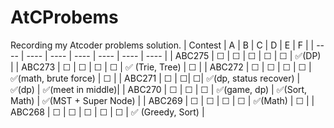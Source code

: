 # AtCProbems
Recording my Atcoder problems solution.
|  Contest   | A  | B | C | D | E | F |
|  ----  | ----  | ---- | ---- | ---- | ---- | ---- |
| ABC275 | &#9744; | &#9744; | &#9744; | &#9744; | &#9744; | &#x2705;(DP) |
| ABC273 | &#9744; | &#9744; | &#9744; | &#9744; | &#x2705; (Trie, Tree) | &#9744; |
| ABC272 | &#9744; | &#9744; | &#9744; | &#9744;            | &#x2705;(math, brute force) | &#9744; |
| ABC271  | &#9744; | &#9744;| &#9744;| &#X2705;(dp, status recover) | &#x2705;(dp) | &#x2705;(meet in middle)|
| ABC270 | &#9744; | &#9744; | &#9744; | &#x2705;(game, dp) | &#X2705;(Sort, Math) | &#X2705;(MST + Super Node) |
| ABC269 | &#9744; | &#9744; | &#9744; | &#9744; | &#X2705;(Math)              | &#9744; |
| ABC268 | &#9744; | &#9744; | &#9744; | &#9744; | &#9744; | &#X2705; (Greedy, Sort) |

